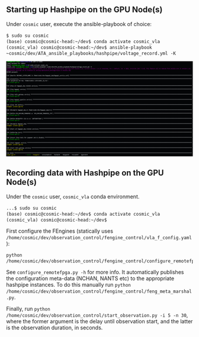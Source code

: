 ## Starting up Hashpipe on the GPU Node(s)

Under `cosmic` user, execute the ansible-playbook of choice:

```
$ sudo su cosmic
(base) cosmic@cosmic-head:~/dev$ conda activate cosmic_vla
(cosmic_vla) cosmic@cosmic-head:~/dev$ ansible-playbook ~cosmic/dev/ATA_ansible_playbooks/hashpipe/voltage_record.yml -K
```

![cosmic_head Starting Hashpipe](./images/cosmic_head_start_hashpipe.png)

## Recording data with Hashpipe on the GPU Node(s)

Under the `cosmic` user, `cosmic_vla` conda environment.
```
...$ sudo su cosmic
(base) cosmic@cosmic-head:~/dev$ conda activate cosmic_vla
(cosmic_vla) cosmic@cosmic-head:~/dev$
```

First configure the FEngines (statically uses `/home/cosmic/dev/observation_control/fengine_control/vla_f_config.yaml`):
```
python /home/cosmic/dev/observation_control/fengine_control/configure_remotefpga.py
```

See `configure_remotefpga.py -h` for more info. It automatically publishes the configuration meta-data (NCHAN, NANTS etc) to the appropriate hashpipe instances. To do this manually run `python /home/cosmic/dev/observation_control/fengine_control/feng_meta_marshal.py`.

Finally, run `python /home/cosmic/dev/observation_control/start_observation.py -i 5 -n 30`, where the former argument is the delay until observation start, and the latter is the observation duration, in seconds.